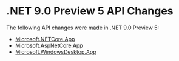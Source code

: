 # .NET 9.0 Preview 5 API Changes

The following API changes were made in .NET 9.0 Preview 5:

- [Microsoft.NETCore.App](./Microsoft.NETCore.App/9.0-preview5.md)
- [Microsoft.AspNetCore.App](./Microsoft.AspNetCore.App/9.0-preview5.md)
- [Microsoft.WindowsDesktop.App](./Microsoft.WindowsDesktop.App/9.0-preview5.md)
